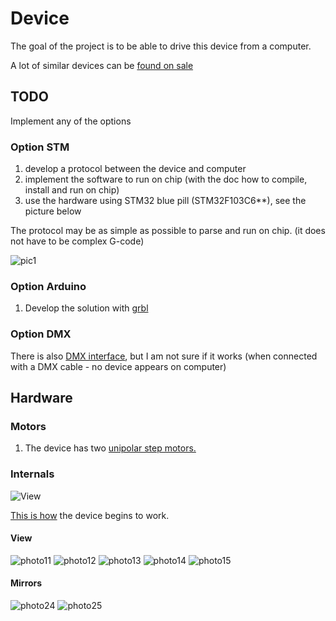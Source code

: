 # Device
The goal of the project is to be able to drive this device from a computer.

A lot of similar devices can be [found on sale](https://de.aliexpress.com/w/wholesale-laser-show-system.html?spm=a2g0o.home.auto_suggest.2.269a7a8b2kO67i)

## TODO
Implement any of the options

### Option STM
1. develop a protocol between the device and computer
2. implement the software to run on chip (with the doc how to compile, install and run on chip)
3. use the hardware using STM32 blue pill (STM32F103C6**), see the picture below

The protocol may be as simple as possible to parse and run on chip.
(it does not have to be complex G-code)

![pic1](docs/images/STM32-controller-2.jpg)

### Option Arduino
1. Develop the solution with [grbl](https://github.com/grbl/grbl)

### Option DMX
There is also [DMX interface](DMX.md), but I am not sure if it works
(when connected with a DMX cable - no device appears on computer)

## Hardware

### Motors

1. The device has two [unipolar step motors.](step-motors.md)

### Internals
![View](docs/images/Laser-device-view-1.png)

[This is how](https://youtube.com/shorts/rjiIK6qfQHM?feature=share)
the device begins to work.


#### View
![photo11](docs/images/Device-open-1.jpg)
![photo12](docs/images/Device-open-2.jpg)
![photo13](docs/images/Device-open-3.jpg)
![photo14](docs/images/Device-control-board-1.jpg)
![photo15](docs/images/Device-open-back-1.jpg)

#### Mirrors
![photo24](docs/images/Device-mirrors-1.jpg)
![photo25](docs/images/Device-mirrors-2.jpg)

